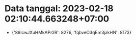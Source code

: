 # Data tanggal: 2023-02-18 02:10:44.663248+07:00

* {'89IcwJXuHMkAPiGR': 8276, 'fqbveO3qEm3jakHN': 8173}
